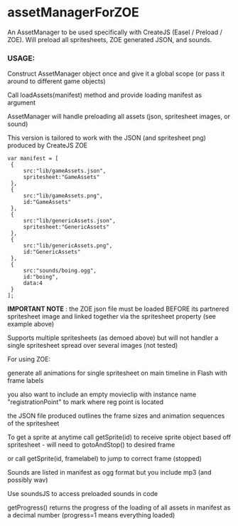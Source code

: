 # assetManagerForZOE
An AssetManager to be used specifically with CreateJS (Easel / Preload / ZOE). Will preload all spritesheets, ZOE generated JSON, and sounds.

### USAGE:
Construct AssetManager object once and give it a global scope (or pass it around to different game objects)

Call loadAssets(manifest) method and provide loading manifest as argument

AssetManager will handle preloading all assets (json, spritesheet images, or sound)

This version is tailored to work with the JSON (and spritesheet png) produced by CreateJS ZOE


```
var manifest = [
 {
     src:"lib/gameAssets.json",
     spritesheet:"GameAssets"
 },
 {
     src:"lib/gameAssets.png",
     id:"GameAssets"
 },
 {
     src:"lib/genericAssets.json",
     spritesheet:"GenericAssets"
 },
 {
     src:"lib/genericAssets.png",
     id:"GenericAssets"
 },
 {
     src:"sounds/boing.ogg",
     id:"boing",
     data:4
 }
];
```

**IMPORTANT NOTE** : the ZOE json file must be loaded BEFORE its partnered spritesheet image and linked together via the spritesheet property (see example above)

Supports multiple spritesheets (as demoed above) but will not handler a single spritesheet spread over several images (not tested)


For using ZOE:

generate all animations for single spritesheet on main timeline in Flash with frame labels

you also want to include an empty movieclip with instance name "registrationPoint" to mark where reg point is located

the JSON file produced outlines the frame sizes and animation sequences of the spritesheet


To get a sprite at anytime call getSprite(id) to receive sprite object based off spritesheet - will need to gotoAndStop() to desired frame

or call getSprite(id, framelabel) to jump to correct frame (stopped)


Sounds are listed in manifest as ogg format but you include mp3 (and possibly wav)

Use soundsJS to access preloaded sounds in code


getProgress() returns the progress of the loading of all assets in manifest as a decimal number (progress=1 means everything loaded)